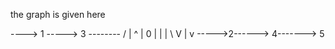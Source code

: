 the graph is given here

   ----> 1 -----> 3 --------
  /      |        ^         |
0        |        |         |
 \       V        |         v
  \----->2------> 4-------> 5
